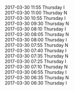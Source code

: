 2017-03-30 11:55 Thursday  I  
2017-03-30 11:00 Thursday  N  
2017-03-30 10:55 Thursday  I  
2017-03-30 09:30 Thursday  N  
2017-03-30 08:10 Thursday  I  
2017-03-30 08:05 Thursday  N  
2017-03-30 08:00 Thursday  I  
2017-03-30 07:55 Thursday  N  
2017-03-30 07:40 Thursday  I  
2017-03-30 07:35 Thursday  N  
2017-03-30 07:25 Thursday  I  
2017-03-30 07:10 Thursday  N  
2017-03-30 06:55 Thursday  I  
2017-03-30 06:35 Thursday  N  
2017-03-30 06:30 Thursday  I  
